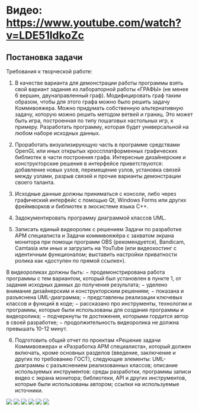 # Видео: https://www.youtube.com/watch?v=LDE51ldkoZc

## Постановка задачи
Требования к творческой работе:

1. В качестве варианта для демонстрации работы программы взять свой вариант задания из лабораторной работы «ГРАФЫ» (не менее 6 вершин, двунаправленный граф). Модифицировать граф таким образом, чтобы для этого графа можно было решить задачу Коммивояжера. Можно придумать собственную альтернативную задачу, которую можно решить методом ветвей и границ. Это может быть игра, построенная по типу пошаговых настольных игр, к примеру. Разработать программу, которая будет универсальной на любом наборе исходных данных.

2. Проработать визуализирующую часть в программе средствами OpenGL или иных открытых кроссплатформенных графических библиотек в части построения графа. Интересные дизайнерские и конструкторские решения в интерфейсе приветствуются: добавление новых узлов, перемещение узлов, установка связей между узлами, разрыв связей и прочие варианты демонстрации своего таланта.

3. Исходные данные должны приниматься с консоли, либо через графический интерфейс с помощью Qt, Windows Forms или других фреймворков и библиотек в экосистеме языка C++.

4. Задокументировать программу диаграммой классов UML.

5. Записать единый видеоролик с решением Задачи по разработке АРМ специалиста и Задачи коммивояжёра с захватом экрана монитора при помощи программ OBS (рекомендуется), Bandicam, Camtasia или иных и загрузить на YouTube (или видеохостинг с идентичным функционалом; выставить настройки приватности ролика как «доступен по прямой ссылке»).

В видеороликах должны быть: − продемонстрирована работа программы с тем вариантом, который был установлен в пункте 1, от задания исходных данных до получения результата; − уделено внимание дизайнерским и конструкторским решениям; − показана и разъяснена UML-диаграмма; − представлены реализации ключевых классов и функций в коде; − рассказано про инструменты, технологии и программы, которые были использованы для создания программы и видеоролика; − подчеркнуты те достижения, которыми гордится автор в своей разработке; − продолжительность видеоролика не должна превышать 10-12 минут.

6. Подготовить общий отчет по проектам «Решение задачи Коммивояжера» и «Разработка АРМ специалиста», который должен включать, кроме основных разделов (введение, заключение и других по требованию ГОСТ), следующие элементы:
UML-диаграммы с разъяснением реализованных классов;
описание используемых инструментов: среды разработки, программы записи видео с экрана монитора;
библиотеки, API и других инструментов, которые были использованы автором;
ссылки на используемые источники.

![](Aspose.Words.70a020c0-2b7d-4e80-9cca-03c9a3d0f4eb.001.png)
![](Aspose.Words.70a020c0-2b7d-4e80-9cca-03c9a3d0f4eb.002.png)
![](Aspose.Words.70a020c0-2b7d-4e80-9cca-03c9a3d0f4eb.003.png)
![](Aspose.Words.70a020c0-2b7d-4e80-9cca-03c9a3d0f4eb.004.png)
![](Aspose.Words.70a020c0-2b7d-4e80-9cca-03c9a3d0f4eb.005.png)
![](Aspose.Words.70a020c0-2b7d-4e80-9cca-03c9a3d0f4eb.006.png)
